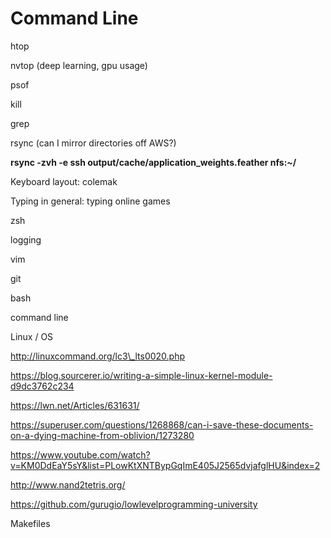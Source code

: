 # Command Line

htop

nvtop \(deep learning, gpu usage\)  


psof

kill  


grep  


rsync \(can I mirror directories off AWS?\)

**rsync -zvh -e ssh output/cache/application\_weights.feather nfs:~/**

Keyboard layout: colemak

Typing in general: typing online games

zsh

logging 

vim

git

bash

command line

Linux / OS

http://linuxcommand.org/lc3\_lts0020.php

https://blog.sourcerer.io/writing-a-simple-linux-kernel-module-d9dc3762c234

https://lwn.net/Articles/631631/

https://superuser.com/questions/1268868/can-i-save-these-documents-on-a-dying-machine-from-oblivion/1273280

https://www.youtube.com/watch?v=KM0DdEaY5sY&list=PLowKtXNTBypGqImE405J2565dvjafglHU&index=2

http://www.nand2tetris.org/

https://github.com/gurugio/lowlevelprogramming-university

Makefiles

  


